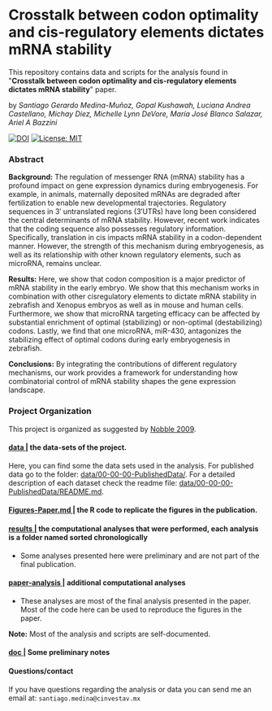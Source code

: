 # Crosstalk between codon optimality and cis-regulatory elements dictates mRNA stability

This repository contains data and scripts for the analysis found in "**Crosstalk between codon optimality and cis-regulatory elements dictates mRNA stability**" paper.

by *Santiago Gerardo Medina-Muñoz, Gopal Kushawah, Luciana Andrea Castellano, Michay Diez, Michelle Lynn DeVore, María José Blanco Salazar, Ariel A Bazzini*

[![DOI](https://zenodo.org/badge/164946878.svg)](https://zenodo.org/badge/latestdoi/164946878)
[![License: MIT](https://img.shields.io/badge/License-MIT-yellow.svg)](https://opensource.org/licenses/MIT)


### Abstract

**Background:** The regulation of messenger RNA (mRNA) stability has a profound impact on gene expression dynamics during embryogenesis. For example, in animals, maternally deposited mRNAs are degraded after fertilization to enable new developmental trajectories. Regulatory sequences in 3′ untranslated regions (3′UTRs) have long been considered the central determinants of mRNA stability. However, recent work indicates that the coding sequence also possesses regulatory information. Specifically, translation in cis impacts mRNA stability in a codon-dependent manner. However, the strength of this mechanism during embryogenesis, as well as its relationship with other known regulatory elements, such as microRNA, remains unclear.

**Results:** Here, we show that codon composition is a major predictor of mRNA stability in the early embryo. We show that this mechanism works in combination with other cisregulatory elements to dictate mRNA stability in zebrafish and Xenopus embryos as well as in mouse and human cells. Furthermore, we show that microRNA targeting efficacy can be affected by substantial enrichment of optimal (stabilizing) or non-optimal (destabilizing) codons. Lastly, we find that one microRNA, miR-430, antagonizes the stabilizing effect of optimal codons during early embryogenesis in zebrafish.

**Conclusions:** By integrating the contributions of different regulatory mechanisms, our work provides a framework for understanding how combinatorial control of mRNA stability shapes the gene expression landscape.


### Project Organization

This project is organized as suggested by [Nobble 2009](https://journals.plos.org/ploscompbiol/article?id=10.1371/journal.pcbi.1000424).

#### [data |](data/) the data-sets of the project.

Here, you can find some the data sets used in the analysis. For published data go to the folder: [data/00-00-00-PublishedData/](/data/00-00-00-PublishedData). For a detailed description of each dataset check the readme file: [data/00-00-00-PublishedData/README.md](/data/00-00-00-PublishedData/README.md).


#### [Figures-Paper.md |](Figures-Paper.md) the R code to replicate the figures in the publication.


#### [results |](results/) the computational analyses that were performed, each analysis is a folder named sorted chronologically

- Some analyses presented here were preliminary and are not part of the final publication.


#### [paper-analysis |](paper-analysis/) additional computational analyses

- These analyses are most of the final analysis presented in the paper. Most of the code here can be used to reproduce the figures in the paper.

**Note:** Most of the analysis and scripts are self-documented.

#### [doc |](doc/) Some preliminary notes


#### Questions/contact

If you have questions regarding the analysis or data you can send me an email at: `santiago.medina@cinvestav.mx`
